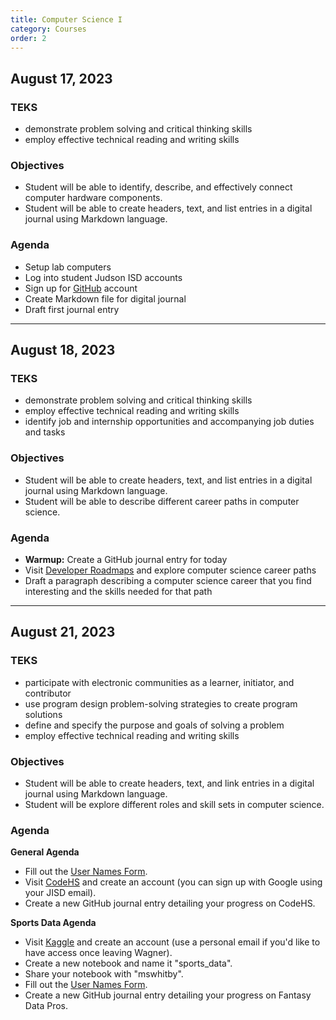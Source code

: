 ```yaml
---
title: Computer Science I
category: Courses
order: 2
---
```


## August 17, 2023

### TEKS
- demonstrate problem solving and critical thinking skills
- employ effective technical reading and writing skills

### Objectives
- Student will be able to identify, describe, and effectively connect computer hardware components. 
- Student will be able to create headers, text, and list entries in a digital journal using Markdown language.

### Agenda
- Setup lab computers
- Log into student Judson ISD accounts
- Sign up for [GitHub](http://github.com) account
- Create Markdown file for digital journal
- Draft first journal entry

----
## August 18, 2023

### TEKS
- demonstrate problem solving and critical thinking skills
- employ effective technical reading and writing skills
- identify job and internship opportunities and accompanying job duties and tasks

### Objectives
- Student will be able to create headers, text, and list entries in a digital journal using Markdown language.
- Student will be able to describe different career paths in computer science.

### Agenda
- **Warmup:** Create a GitHub journal entry for today
- Visit [Developer Roadmaps](https://roadmap.sh/) and explore computer science career paths
- Draft a paragraph describing a computer science career that you find interesting and the skills needed for that path

----
## August 21, 2023

### TEKS
- participate with electronic communities as a learner, initiator, and contributor
- use program design problem-solving strategies to create program solutions
- define and specify the purpose and goals of solving a problem
- employ effective technical reading and writing skills

### Objectives
- Student will be able to create headers, text, and link entries in a digital journal using Markdown language.
- Student will be explore different roles and skill sets in computer science.

### Agenda
**General Agenda**
- Fill out the [User Names Form](https://forms.gle/W9AinBmFJYDqwMq37).
- Visit [CodeHS](https://codehs.com/go/125C3) and create an account (you can sign up with Google using your JISD email).
- Create a new GitHub journal entry detailing your progress on CodeHS.

**Sports Data Agenda**
- Visit [Kaggle](https://www.kaggle.com/) and create an account (use a personal email if you'd like to have access once leaving Wagner).
- Create a new notebook and name it "sports_data".
- Share your notebook with "mswhitby".
- Fill out the [User Names Form](https://forms.gle/W9AinBmFJYDqwMq37).
- Create a new GitHub journal entry detailing your progress on Fantasy Data Pros.




